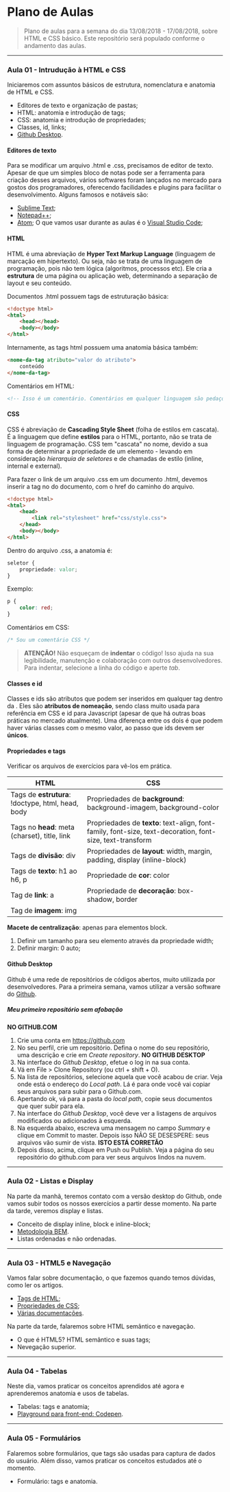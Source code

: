 # Plano de Aulas

> Plano de aulas para a semana do dia 13/08/2018 - 17/08/2018, sobre HTML e CSS básico.
> Este repositório será populado conforme o andamento das aulas.

---

### Aula 01 - Intrudução à HTML e CSS

Iniciaremos com assuntos básicos de estrutura, nomenclatura e anatomia de HTML e CSS.
- Editores de texto e organização de pastas;
- HTML: anatomia e introdução de tags;
- CSS: anatomia e introdução de propriedades;
- Classes, id, links;
- [Github Desktop](https://desktop.github.com/).

#### Editores de texto
Para se modificar um arquivo .html e .css, precisamos de editor de texto. Apesar de que um simples bloco de notas pode ser a ferramenta para criação desses arquivos, vários softwares foram lançados no mercado para gostos dos programadores, oferecendo facilidades e plugins para facilitar o desenvolvimento. Alguns famosos e notáveis são:
- [Sublime Text](https://www.sublimetext.com/);
- [Notepad++](https://notepad-plus-plus.org/);
- [Atom](https://atom.io/);
O que vamos usar durante as aulas é o [Visual Studio Code](https://code.visualstudio.com/);


#### HTML
HTML é uma abreviação de **Hyper Text Markup Language** (linguagem de marcação em hipertexto). Ou seja, não se trata de uma linguagem de programação, pois não tem lógica (algoritmos, processos etc). Ele cria a **estrutura** de uma página ou aplicação web, determinando a separação de layout e seu conteúdo.

Documentos .html possuem tags de estruturação básica:
```html
<!doctype html>
<html>
    <head></head>
    <body></body>
</html>
```

Internamente, as tags html possuem uma anatomia básica também:
```html
<nome-da-tag atributo="valor do atributo">
    conteúdo
</nome-da-tag>
```

Comentários em HTML:
```html
<!-- Isso é um comentário. Comentários em qualquer linguagem são pedaços de código que são ignorados na renderização (na leitura do computador), mas são úteis para entedimento humano -->
```

#### CSS
CSS é abreviação de **Cascading Style Sheet** (folha de estilos em cascata). É a linguagem que define **estilos** para o HTML, portanto, não se trata de linguagem de programação. CSS tem "cascata" no nome, devido a sua forma de determinar a propriedade de um elemento - levando em consideração *hierarquia de seletores* e de chamadas de estilo (inline, internal e external).

Para fazer o link de um arquivo .css em um documento .html, devemos inserir a tag <link> no <head> do documento, com o href do caminho do arquivo.
```html
<!doctype html>
<html>
    <head>
        <link rel="stylesheet" href="css/style.css">
    </head>
    <body></body>
</html>
```

Dentro do arquivo .css, a anatomia é:
```css
seletor {
    propriedade: valor;
}
```

Exemplo:
```css
p {
    color: red;
}
```

Comentários em CSS:
```css
/* Sou um comentário CSS */
```


> **ATENÇÃO!**
> Não esqueçam de **indentar** o código! Isso ajuda na sua legibilidade, manutenção e colaboração com outros desenvolvedores.
> Para indentar, selecione a linha do código e aperte *tab*.

#### Classes e id
Classes e ids são atributos que podem ser inseridos em qualquer tag dentro da <body>. Eles são **atributos de nomeação**, sendo class muito usada para referência em CSS e id para Javascript (apesar de que há outras boas práticas no mercado atualmente).
Uma diferença entre os dois é que podem haver várias classes com o mesmo valor, ao passo que ids devem ser **únicos**.


#### Propriedades e tags
Verificar os arquivos de exercícios para vê-los em prática.

HTML | CSS
------------ | -------------
Tags de **estrutura**: !doctype, html, head, body | Propriedades de **background**: background-imagem, background-color
Tags no **head**: meta (charset), title, link | Propriedades de **texto**: text-align, font-family, font-size, text-decoration, font-size, text-transform
Tags de **divisão**: div | Propriedades de **layout**: width, margin, padding, display (inline-block)
Tags de **texto**: h1 ao h6, p | Propriedade de **cor**: color
Tag de **link**: a | Propriedade de **decoração**: box-shadow, border
Tag de **imagem**: img |

**Macete de centralização**: apenas para elementos block.
1. Definir um tamanho para seu elemento através da propriedade width;
2. Definir margin: 0 auto;


#### Github Desktop
Github é uma rede de repositórios de códigos abertos, muito utilizada por desenvolvedores.
Para a primeira semana, vamos utilizar a versão software do [Github](https://desktop.github.com/).
##### Meu primeiro repositório sem afobação
**NO GITHUB.COM**
1. Crie uma conta em https://github.com
2. No seu perfil, crie um repositório. Defina o nome do seu repositório, uma descrição e crie em *Create repository*.
**NO GITHUB DESKTOP**
1. Na interface do *Github Desktop*, efetue o log in na sua conta.
2. Vá em File > Clone Repository (ou ctrl + shift + O).
3. Na lista de repositórios, selecione aquela que você acabou de criar. Veja onde está o endereço do *Local path*. Lá é para onde você vai copiar seus arquivos para subir para o Github.com.
4. Apertando ok, vá para a pasta do *local path*, copie seus documentos que quer subir para ela.
5. Na interface do *Github Desktop*, você deve ver a listagens de arquivos modificados ou adicionados à esquerda.
6. Na esquerda abaixo, escreva uma mensagem no campo *Summary* e clique em Commit to master. Depois isso NÃO SE DESESPERE: seus arquivos vão sumir de vista. **ISTO ESTÁ CORRETÃO**
7. Depois disso, acima, clique em Push ou Publish. Veja a página do seu repositório do github.com para ver seus arquivos lindos na nuvem.

---

### Aula 02 - Listas e Display

Na parte da manhã, teremos contato com a versão desktop do Github, onde vamos subir todos os nossos exercícios a partir desse momento.
Na parte da tarde, veremos display e listas.
- Conceito de display inline, block e inline-block;
- [Metodologia BEM](https://en.bem.info/methodology/html/).
- Listas ordenadas e não ordenadas.

---

### Aula 03 - HTML5 e Navegação

Vamos falar sobre documentação, o que fazemos quando temos dúvidas, como ler os artigos.
- [Tags de HTML](https://www.w3schools.com/tags/default.asp);
- [Propriedades de CSS](https://www.w3schools.com/cssref/default.asp);
- [Várias documentações](https://devdocs.io/).

Na parte da tarde, falaremos sobre HTML semântico e navegação.
- O que é HTML5? HTML semântico e suas tags;
- Nevegação superior.

---

### Aula 04 - Tabelas

Neste dia, vamos praticar os conceitos aprendidos até agora e aprenderemos anatomia e usos de tabelas.
- Tabelas: tags e anatomia;
- [Playground para front-end: Codepen](https://codepen.io/).

---

### Aula 05 - Formulários

Falaremos sobre formulários, que tags são usadas para captura de dados do usuário. Além disso, vamos praticar os conceitos estudados até o momento.
- Formulário: tags e anatomia.